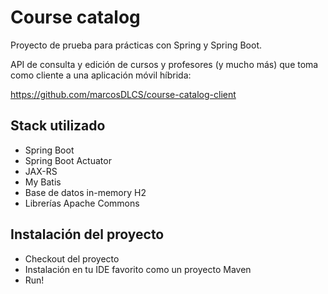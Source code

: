 # Course catalog

Proyecto de prueba para prácticas con Spring y Spring Boot.

API de consulta y edición de cursos y profesores (y mucho más) que toma como cliente a una aplicación móvil híbrida:

https://github.com/marcosDLCS/course-catalog-client

## Stack utilizado

* Spring Boot
* Spring Boot Actuator
* JAX-RS
* My Batis
* Base de datos in-memory H2
* Librerías Apache Commons

## Instalación del proyecto

* Checkout del proyecto
* Instalación en tu IDE favorito como un proyecto Maven
* Run!